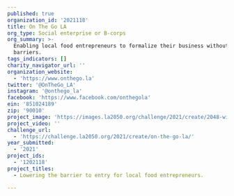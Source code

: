 ```yaml
---
published: true
organization_id: '2021118'
title: On The Go LA
org_type: Social enterprise or B-corps
org_summary: >-
  Enabling local food entrepreneurs to formalize their business without
  barriers.
tags_indicators: []
charity_navigator_url: ''
organization_website:
  - 'https://www.onthego.la'
twitter: '@OnTheGo_LA'
instagram: '@onthego_la'
facebook: 'https://www.facebook.com/onthegola'
ein: '851024189'
zip: '90010'
project_image: 'https://images.la2050.org/challenge/2021/create/2048-wide/on-the-go-la.jpg'
project_video: ''
challenge_url:
  - 'https://challenge.la2050.org/2021/create/on-the-go-la/'
year_submitted:
  - '2021'
project_ids:
  - '1202118'
project_titles:
  - Lowering the barrier to entry for local food entrepreneurs.

---
```

